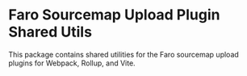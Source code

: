# Faro Sourcemap Upload Plugin Shared Utils

This package contains shared utilities for the Faro sourcemap upload plugins for Webpack, Rollup, and Vite.
